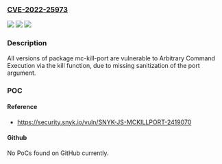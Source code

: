 ### [CVE-2022-25973](https://cve.mitre.org/cgi-bin/cvename.cgi?name=CVE-2022-25973)
![](https://img.shields.io/static/v1?label=Product&message=mc-kill-port&color=blue)
![](https://img.shields.io/static/v1?label=Version&message=%3E%3D%200%20&color=brighgreen)
![](https://img.shields.io/static/v1?label=Vulnerability&message=Arbitrary%20Command%20Execution&color=brighgreen)

### Description

All versions of package mc-kill-port are vulnerable to Arbitrary Command Execution via the kill function, due to missing sanitization of the port argument.

### POC

#### Reference
- https://security.snyk.io/vuln/SNYK-JS-MCKILLPORT-2419070

#### Github
No PoCs found on GitHub currently.

